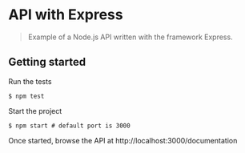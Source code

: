 # API with Express

> Example of a Node.js API written with the framework Express.

## Getting started

Run the tests
```
$ npm test
```

Start the project
```
$ npm start # default port is 3000
```

Once started, browse the API at http://localhost:3000/documentation
